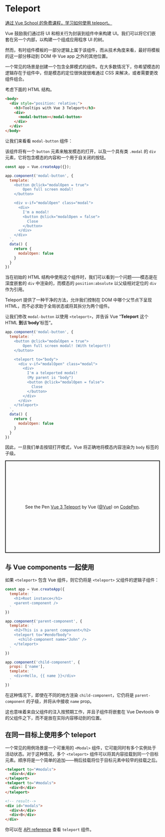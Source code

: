 # Teleport

<div class="vueschool"><a href="https://vueschool.io/lessons/vue-3-teleport?friend=vuejs" target="_blank" rel="sponsored noopener" title="Learn how to use teleport with Vue School">通过 Vue School 的免费课程，学习如何使用 teleport。</a></div>

Vue 鼓励我们通过将 UI 和相关行为封装到组件中来构建 UI。我们可以将它们嵌套在另一个内部，以构建一个组成应用程序 UI 的树。

然而，有时组件模板的一部分逻辑上属于该组件，而从技术角度来看，最好将模板的这一部分移动到 DOM 中 Vue app 之外的其他位置。

一个常见的场景是创建一个包含全屏模式的组件。在大多数情况下，你希望模态的逻辑存在于组件中，但是模态的定位很快就很难通过 CSS 来解决，或者需要更改组件组合。

考虑下面的 HTML 结构。

```html
<body>
  <div style="position: relative;">
    <h3>Tooltips with Vue 3 Teleport</h3>
    <div>
      <modal-button></modal-button>
    </div>
  </div>
</body>
```

让我们来看看 `modal-button` 组件：

该组件将有一个 `button` 元素来触发模态的打开，以及一个具有类 `.modal` 的 `div` 元素，它将包含模态的内容和一个用于自关闭的按钮。

```js
const app = Vue.createApp({});

app.component('modal-button', {
  template: `
    <button @click="modalOpen = true">
        Open full screen modal!
    </button>

    <div v-if="modalOpen" class="modal">
      <div>
        I'm a modal! 
        <button @click="modalOpen = false">
          Close
        </button>
      </div>
    </div>
  `,
  data() {
    return { 
      modalOpen: false
    }
  }
})
```

当在初始的 HTML 结构中使用这个组件时，我们可以看到一个问题——模态是在深度嵌套的 `div` 中渲染的，而模态的 `position:absolute` 以父级相对定位的 `div` 作为引用。

Teleport 提供了一种干净的方法，允许我们控制在 DOM 中哪个父节点下呈现 HTML，而不必求助于全局状态或将其拆分为两个组件。

让我们修改 `modal-button` 以使用 `<teleport>`，并告诉 Vue “**Teleport** 这个 HTML **到**该‘**body**’标签”。

```js
app.component('modal-button', {
  template: `
    <button @click="modalOpen = true">
        Open full screen modal! (With teleport!)
    </button>

    <teleport to="body">
      <div v-if="modalOpen" class="modal">
        <div>
          I'm a teleported modal! 
          (My parent is "body")
          <button @click="modalOpen = false">
            Close
          </button>
        </div>
      </div>
    </teleport>
  `,
  data() {
    return { 
      modalOpen: false
    }
  }
})
```

因此，一旦我们单击按钮打开模式，Vue 将正确地将模态内容渲染为 `body` 标签的子级。

<p class="codepen" data-height="300" data-theme-id="39028" data-default-tab="js,result" data-user="Vue" data-slug-hash="gOPNvjR" data-preview="true" data-editable="true" style="height: 300px; box-sizing: border-box; display: flex; align-items: center; justify-content: center; border: 2px solid; margin: 1em 0; padding: 1em;" data-pen-title="Vue 3 Teleport">
  <span>See the Pen <a href="https://codepen.io/team/Vue/pen/gOPNvjR">
  Vue 3 Teleport</a> by Vue (<a href="https://codepen.io/Vue">@Vue</a>)
  on <a href="https://codepen.io">CodePen</a>.</span>
</p>
<script async src="https://static.codepen.io/assets/embed/ei.js"></script>

## 与 Vue components 一起使用

如果 `<teleport>` 包含 Vue 组件，则它仍将是 `<teleport>` 父组件的逻辑子组件：

```js
const app = Vue.createApp({
  template: `
    <h1>Root instance</h1>
    <parent-component />
  `
})

app.component('parent-component', {
  template: `
    <h2>This is a parent component</h2>
    <teleport to="#endofbody">
      <child-component name="John" />
    </teleport>
  `
})

app.component('child-component', {
  props: ['name'],
  template: `
    <div>Hello, {{ name }}</div>
  `
})
```

在这种情况下，即使在不同的地方渲染 `child-component`，它仍将是 `parent-component` 的子级，并将从中接收 `name` prop。

这也意味着来自父组件的注入按预期工作，并且子组件将嵌套在 Vue Devtools 中的父组件之下，而不是放在实际内容移动到的位置。

## 在同一目标上使用多个 teleport

一个常见的用例场景是一个可重用的 `<Modal>` 组件，它可能同时有多个实例处于活动状态。对于这种情况，多个 `<teleport>` 组件可以将其内容挂载到同一个目标元素。顺序将是一个简单的追加——稍后挂载将位于目标元素中较早的挂载之后。

```html
<teleport to="#modals">
  <div>A</div>
</teleport>
<teleport to="#modals">
  <div>B</div>
</teleport>

<!-- result-->
<div id="modals">
  <div>A</div>
  <div>B</div>
</div>
```

你可以在 [API reference](../api/built-in-components.html#teleport) 查看 `teleport` 组件。
